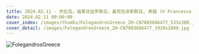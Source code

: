 ```yaml
---
title: 2024.02.11 - 乔拉岛，福莱甘兹罗斯岛，基克拉泽斯群岛, 希腊 (© Francesco Riccardo Iacomino/Getty Images)
date: 2024.02.11 00:00:00
cover_index: /images/thumbs/FolegandrosGreece_ZH-CN7803666477_533x300.jpg
cover_detail: /images/FolegandrosGreece_ZH-CN7803666477_1920x1080.jpg
---
```


![FolegandrosGreece](/images/FolegandrosGreece_ZH-CN7803666477_1920x1080.jpg)
